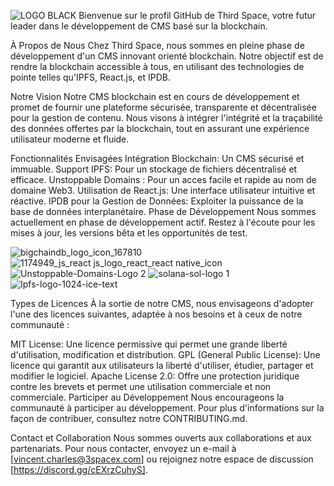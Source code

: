 ![LOGO BLACK](https://github.com/ThirdSpace3/Third-Space/assets/153079676/16ce8e59-017c-4af4-9bf9-cdc0c9b77aa0)
Bienvenue sur le profil GitHub de Third Space, votre futur leader dans le développement de CMS basé sur la blockchain.

À Propos de Nous
Chez Third Space, nous sommes en pleine phase de développement d'un CMS innovant orienté blockchain. Notre objectif est de rendre la blockchain accessible à tous, en utilisant des technologies de pointe telles qu'IPFS, React.js, et IPDB.

Notre Vision
Notre CMS blockchain est en cours de développement et promet de fournir une plateforme sécurisée, transparente et décentralisée pour la gestion de contenu. Nous visons à intégrer l'intégrité et la traçabilité des données offertes par la blockchain, tout en assurant une expérience utilisateur moderne et fluide.

Fonctionnalités Envisagées
Intégration Blockchain: Un CMS sécurisé et immuable.
Support IPFS: Pour un stockage de fichiers décentralisé et efficace.
Unstoppable Domains : Pour un acces facile et rapide au nom de domaine Web3.
Utilisation de React.js: Une interface utilisateur intuitive et réactive.
IPDB pour la Gestion de Données: Exploiter la puissance de la base de données interplanétaire.
Phase de Développement
Nous sommes actuellement en phase de développement actif. Restez à l'écoute pour les mises à jour, les versions bêta et les opportunités de test.

![bigchaindb_logo_icon_167810](https://github.com/ThirdSpace3/Third-Space/assets/153079676/1c7df078-0d30-4c82-b7aa-473ac39a2fa8)
![1174949_js_react js_logo_react_react native_icon](https://github.com/ThirdSpace3/Third-Space/assets/153079676/752a4a34-d4ed-46f1-8e81-2b66a044015c)
![Unstoppable-Domains-Logo 2](https://github.com/ThirdSpace3/Third-Space/assets/153079676/4061ad35-5aae-4be2-9600-4b5b3cb119ac)
![solana-sol-logo 1](https://github.com/ThirdSpace3/Third-Space/assets/153079676/7d50640e-718f-4a2e-8caf-8a3c30ae7c73)
![Ipfs-logo-1024-ice-text](https://github.com/ThirdSpace3/Third-Space/assets/153079676/ad74aaff-8295-4ea0-a26b-3a140b6ffa78)



Types de Licences
À la sortie de notre CMS, nous envisageons d'adopter l'une des licences suivantes, adaptée à nos besoins et à ceux de notre communauté :

MIT License: Une licence permissive qui permet une grande liberté d'utilisation, modification et distribution.
GPL (General Public License): Une licence qui garantit aux utilisateurs la liberté d'utiliser, étudier, partager et modifier le logiciel.
Apache License 2.0: Offre une protection juridique contre les brevets et permet une utilisation commerciale et non commerciale.
Participer au Développement
Nous encourageons la communauté à participer au développement. Pour plus d'informations sur la façon de contribuer, consultez notre CONTRIBUTING.md.

Contact et Collaboration
Nous sommes ouverts aux collaborations et aux partenariats. Pour nous contacter, envoyez un e-mail à [vincent.charles@3spacex.com] ou rejoignez notre espace de discussion [https://discord.gg/cEXrzCuhyS].

